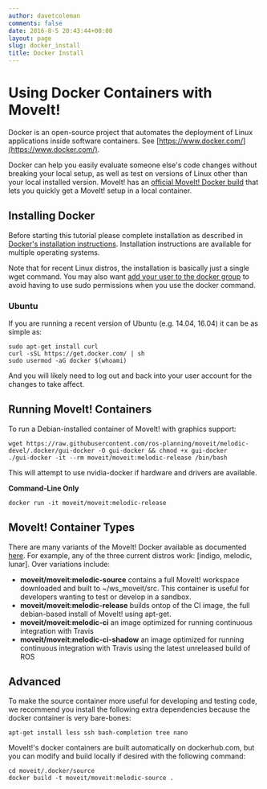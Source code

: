 ```yaml
---
author: davetcoleman
comments: false
date: 2016-8-5 20:43:44+00:00
layout: page
slug: docker_install
title: Docker Install
---
```


# Using Docker Containers with MoveIt!

Docker is an open-source project that automates the deployment of Linux applications inside software containers. See [https://www.docker.com/](https://www.docker.com/).

Docker can help you easily evaluate someone else's code changes without breaking your local setup, as well as test on versions of Linux other than your local installed version. MoveIt! has an [official MoveIt! Docker build](https://hub.docker.com/r/moveit/moveit/) that lets you quickly get a MoveIt! setup in a local container.

## Installing Docker

Before starting this tutorial please complete installation as described in [Docker's installation instructions](https://docs.docker.com/engine/installation/). Installation instructions are available for multiple operating systems.

Note that for recent Linux distros, the installation is basically just a single wget command. You may also want [add your user to the docker group](https://docs.docker.com/engine/installation/linux/ubuntulinux/#/create-a-docker-group) to avoid having to use sudo permissions when you use the docker command.

### Ubuntu

If you are running a recent version of Ubuntu (e.g. 14.04, 16.04) it can be as simple as:

    sudo apt-get install curl
    curl -sSL https://get.docker.com/ | sh
    sudo usermod -aG docker $(whoami)

And you will likely need to log out and back into your user account for the changes to take affect.

## Running MoveIt! Containers

To run a Debian-installed container of MoveIt! with graphics support:

    wget https://raw.githubusercontent.com/ros-planning/moveit/melodic-devel/.docker/gui-docker -O gui-docker && chmod +x gui-docker
    ./gui-docker -it --rm moveit/moveit:melodic-release /bin/bash

This will attempt to use nvidia-docker if hardware and drivers are available.

**Command-Line Only**

    docker run -it moveit/moveit:melodic-release

## MoveIt! Container Types

There are many variants of the MoveIt! Docker available as documented [here](http://moveit.ros.org/documentation/contributing/continuous_integration/). For example, any of the three current distros work: [indigo, melodic, lunar]. Over variations include:

- **moveit/moveit:melodic-source** contains a full MoveIt! workspace downloaded and built to ~/ws_moveit/src. This container is useful for developers wanting to test or develop in a sandbox.
- **moveit/moveit:melodic-release** builds ontop of the CI image, the full debian-based install of MoveIt! using apt-get.
- **moveit/moveit:melodic-ci** an image optimized for running continuous integration with Travis
- **moveit/moveit:melodic-ci-shadow** an image optimized for running continuous integration with Travis using the latest unreleased build of ROS

## Advanced

To make the source container more useful for developing and testing code, we recommend you install the following extra dependencies because the docker container is very bare-bones:

    apt-get install less ssh bash-completion tree nano

MoveIt!'s docker containers are built automatically on dockerhub.com, but you can modify and build locally if desired with the following command:

    cd moveit/.docker/source
    docker build -t moveit/moveit:melodic-source .
